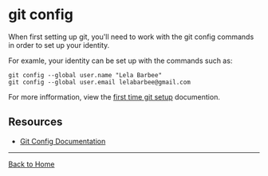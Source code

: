 # git config    

When first setting up git, you'll need to work with the git config commands in order to set up your identity.

For examle, your identity can be set up with the commands such as:

```
git config --global user.name "Lela Barbee"
git config --global user.email lelabarbee@gmail.com
```

For more infformation, view the [first time git setup](https://git-scm.com/book/en/v2/Getting-Started-First-Time-Git-Setup) documention.

## Resources

- [Git Config Documentation](https://git-scm.com/docs/git-config)

---

[Back to Home](../README.md)